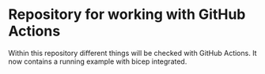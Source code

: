 # Repository for working with GitHub Actions

Within this repository different things will be checked with GitHub Actions. It now contains a running example with bicep integrated.
